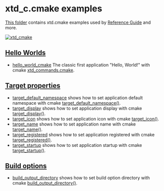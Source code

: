 # xtd_c.cmake examples

[This folder](.) contains xtd.cmake examples used by [Reference Guide](https://codedocs.xyz/gammasoft71/xtd_c/) and more.

[![xtd_cmake](../../docs/pictures/xtd_cmake_header.png)](https://gammasoft71.wixsite.com/xtdpro)

## [Hello Worlds](hello_worlds/README.md)

* [hello_world_cmake](hello_worlds/hello_world_cmake/README.md) The classic first application "Hello, World!" with cmake [xtd_commands.cmake](https://github.com/gammasoft71/xtd/blob/master/scripts/cmake/xtd_commands.cmake).

## [Target properties](target_properties/README.md)

* [target_default_namespace](target_properties/target_default_namespace/README.md) shows how to set application default namespace with cmake [target_default_namespace()](https://github.com/gammasoft71/xtd/blob/master/scripts/cmake/xtd_commands.cmake).
* [target_display](target_properties/target_display/README.md) shows how to set application display with cmake [target_display()](https://github.com/gammasoft71/xtd/blob/master/scripts/cmake/xtd_commands.cmake).
* [target_icon](target_properties/target_icon/README.md) shows how to set application icon with cmake [target_icon()](https://github.com/gammasoft71/xtd/blob/master/scripts/cmake/xtd_commands.cmake).
* [target_name](target_properties/target_name/README.md) shows how to set application name with cmake [target_name()](https://github.com/gammasoft71/xtd/blob/master/scripts/cmake/xtd_commands.cmake).
* [target_registered](target_properties/target_registered/README.md) shows how to set application registered with cmake [target_registered()](https://github.com/gammasoft71/xtd/blob/master/scripts/cmake/xtd_commands.cmake).
* [target_startup](target_properties/target_startup/README.md) shows how to set application startup with cmake [target_startup()](https://github.com/gammasoft71/xtd/blob/master/scripts/cmake/xtd_commands.cmake).

## [Build options](build_options/README.md)

* [build_output_directory](build_options/build_output_directory/README.md) shows how to set build option directory with cmake [build_output_directory()](https://github.com/gammasoft71/xtd/blob/master/scripts/cmake/xtd_commands.cmake).

